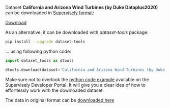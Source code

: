 Dataset **California and Arizona Wind Turbines (by Duke Dataplus2020)** can be downloaded in [Supervisely format](https://developer.supervisely.com/api-references/supervisely-annotation-json-format):

 [Download](https://assets.supervisely.com/supervisely-supervisely-assets-public/teams_storage/a/B/Ql/beg1ZldD5epeCJnIdUhEj8RoiAO7ZV9o1ilGdSnU38KqzrWOvpoxtL3ZN7e4uGmq6NGshQmaOtnrSGjN7hRRkKk1egFFRWP3z5Fm09LkXZkkWu2RoCzrKQOGlANe.tar)

As an alternative, it can be downloaded with *dataset-tools* package:
``` bash
pip install --upgrade dataset-tools
```

... using following python code:
``` python
import dataset_tools as dtools

dtools.download(dataset='California and Arizona Wind Turbines (by Duke Dataplus2020)', dst_dir='~/dataset-ninja/')
```
Make sure not to overlook the [python code example](https://developer.supervisely.com/getting-started/python-sdk-tutorials/iterate-over-a-local-project) available on the Supervisely Developer Portal. It will give you a clear idea of how to effortlessly work with the downloaded dataset.

The data in original format can be [downloaded here](https://figshare.com/ndownloader/files/24118271)